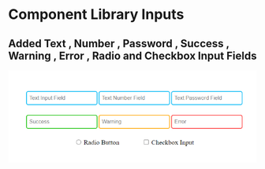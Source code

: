# Component Library Inputs
## Added Text , Number , Password , Success , Warning , Error , Radio and Checkbox Input Fields
![inputs](./components/inputs/Inputs.png)
